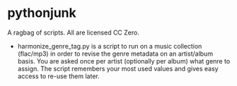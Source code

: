 # pythonjunk

A ragbag of scripts. All are licensed CC Zero.

* harmonize_genre_tag.py is a script to run on a music collection (flac/mp3) in
  order to revise the genre metadata on an artist/album basis. You are asked
  once per artist (optionally per album) what genre to assign. The script
  remembers your most used values and gives easy access to re-use them later.

